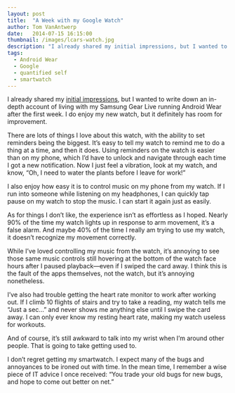 ```yaml
---
layout: post
title:  "A Week with my Google Watch"
author: Tom VanAntwerp
date:   2014-07-15 16:15:00
thumbnail: /images/lcars-watch.jpg
description: "I already shared my initial impressions, but I wanted to write down an in-depth account of living with my Samsung Gear Live running Android Wear after the first week. I do enjoy my new watch, but it definitely has room for improvement."
tags:
  - Android Wear
  - Google
  - quantified self
  - smartwatch
---
```


I already shared my [initial impressions](/watch/), but I wanted to write down an in-depth account of living with my Samsung Gear Live running Android Wear after the first week. I do enjoy my new watch, but it definitely has room for improvement.

There are lots of things I love about this watch, with the ability to set reminders being the biggest. It’s easy to tell my watch to remind me to do a thing at a time, and then it does. Using reminders on the watch is easier than on my phone, which I’d have to unlock and navigate through each time I got a new notification. Now I just feel a vibration, look at my watch, and know, “Oh, I need to water the plants before I leave for work!”

I also enjoy how easy it is to control music on my phone from my watch. If I run into someone while listening on my headphones, I can quickly tap pause on my watch to stop the music. I can start it again just as easily.

As for things I don’t like, the experience isn’t as effortless as I hoped. Nearly 90% of the time my watch lights up in response to arm movement, it’s a false alarm. And maybe 40% of the time I really am trying to use my watch, it doesn’t recognize my movement correctly.

While I’ve loved controlling my music from the watch, it’s annoying to see those same music controls still hovering at the bottom of the watch face hours after I paused playback—even if I swiped the card away. I think this is the fault of the apps themselves, not the watch, but it’s annoying nonetheless.

I’ve also had trouble getting the heart rate monitor to work after working out. If I climb 10 flights of stairs and try to take a reading, my watch tells me “Just a sec…” and never shows me anything else until I swipe the card away. I can only ever know my resting heart rate, making my watch useless for workouts.

And of course, it’s still awkward to talk into my wrist when I’m around other people. That is going to take getting used to.

I don’t regret getting my smartwatch. I expect many of the bugs and annoyances to be ironed out with time. In the mean time, I remember a wise piece of IT advice I once received: “You trade your old bugs for new bugs, and hope to come out better on net.”
